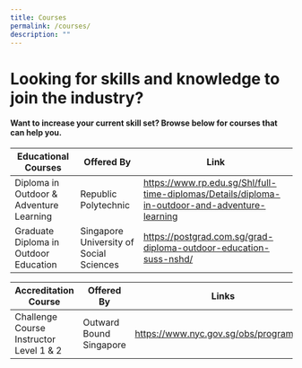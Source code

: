 ```yaml
---
title: Courses
permalink: /courses/
description: ""
---
```

# Looking for skills and knowledge to join the industry? 
#### Want to increase your current skill set? Browse below for courses that can help you.



| Educational Courses | Offered By | Link |
| -------- | -------- | -------- |
| Diploma in Outdoor & Adventure Learning | Republic Polytechnic| https://www.rp.edu.sg/Shl/full-time-diplomas/Details/diploma-in-outdoor-and-adventure-learning     |
| Graduate Diploma in Outdoor Education | Singapore University of Social Sciences | https://postgrad.com.sg/grad-diploma-outdoor-education-suss-nshd/


| Accreditation Course | Offered By | Links|
| -------- | -------- | -------- |
| Challenge Course Instructor Level 1 & 2  | Outward Bound Singapore | https://www.nyc.gov.sg/obs/programmes |